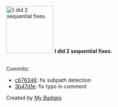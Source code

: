 <img src="https://my-badges.github.io/my-badges/fix-2.png" alt="I did 2 sequential fixes." title="I did 2 sequential fixes." width="128">
<strong>I did 2 sequential fixes.</strong>
<br><br>

Commits:

- <a href="https://github.com/antonmedv/ll/commit/c6763469d80c7b4174c42fa34e8c1d7df097274e">c676346</a>: fix subpath detection
- <a href="https://github.com/antonmedv/ll/commit/3b47d1eebe718e6d8401b5ad21683037e44f4ba1">3b47d1e</a>: fix typo in comment


Created by <a href="https://github.com/my-badges/my-badges">My Badges</a>